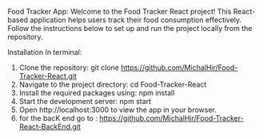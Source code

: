Food Tracker App:
Welcome to the Food Tracker React project! This React-based application helps users track their food consumption effectively. Follow the instructions below to set up and run the project locally from the repository.

Installation
In terminal:

1. Clone the repository:
   git clone https://github.com/MichalHir/Food-Tracker-React.git
2. Navigate to the project directory:
   cd Food-Tracker-React
3. Install the required packages using:
   npm install
4. Start the development server:
   npm start
5. Open http://localhost:3000 to view the app in your browser.
6. for the bacK end go to :
   https://github.com/MichalHir/Food-Tracker-React-BackEnd.git
